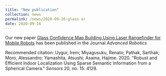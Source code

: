 ```yaml
---
title: "New publication"
collection: news
permalink: /news/2020-09-16-glass-ar
date: 2020-09-16
---
```


Our new paper [Glass Confidence Map Building Using Laser Rangefinder for Mobile Robots](https://doi.org/10.1080/01691864.2020.1819873) has been published in the Journal *Advanced Robotics*

Recommended citation: Uygur, Irem; Miyagusuku, Renato; Pathak, Sarthak; Moro, Alessandro; Yamashita, Atsushi; Asama, Hajime. 2020. "Robust and Efficient Indoor Localization Using Sparse Semantic Information from a Spherical Camera." *Sensors* 20, no. 15: 4128.